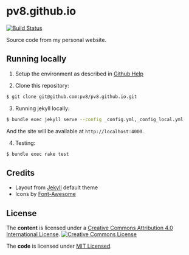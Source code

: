 # pv8.github.io
[![Build Status](https://travis-ci.org/pv8/pv8.github.io.svg?branch=master)](https://travis-ci.org/pv8/pv8.github.io)

Source code from my personal website.

## Running locally

1. Setup the environment as described in [Github Help][github-help]

2. Clone this repository:

  ```bash
  $ git clone git@github.com:pv8/pv8.github.io.git
  ```

3. Running jekyll locally:

  ```bash
  $ bundle exec jekyll serve --config _config.yml,_config_local.yml
  ```
And the site will be available at `http://localhost:4000`.

4. Testing:
```bash
$ bundle exec rake test
```


## Credits
- Layout from [Jekyll][jekyll] default theme
- Icons by [Font-Awesome][fontawesome]

## License
The **content** is licensed under a [Creative Commons Attribution 4.0 International License][cc-license].
[![Creative Commons License][cc-image]][cc-license]

The **code** is licensed under [MIT Licensed][mit-license].

[github-help]: https://help.github.com/articles/using-jekyll-with-pages/#github-help
[jekyll]: http://jekyllrb.com/
[fontawesome]: http://fontawesome.io/
[mit-license]: http://www.opensource.org/licenses/mit-license.php
[cc-license]: href="http://creativecommons.org/licenses/by/4.0/
[cc-image]: https://i.creativecommons.org/l/by/4.0/88x31.png
